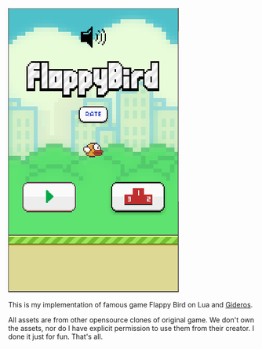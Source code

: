 ![screen](screen.gif)

This is my implementation of famous game Flappy Bird on Lua and [Gideros](http://giderosmobile.com).

All assets are from other opensource clones of original game. We don't own the assets, nor do I have explicit permission to use them from their creator. I done it just for fun. That's all.
